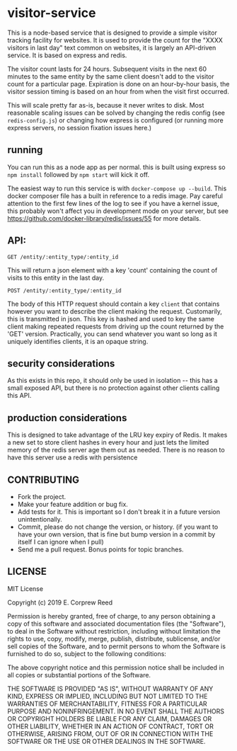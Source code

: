 # visitor-service

This is a node-based service that is designed to provide a simple visitor tracking facility for websites.  It is used to provide the count for the "XXXX visitors in last day" text common on websites, it is largely an API-driven service.  It is based on express and redis.

The visitor count lasts for 24 hours.  Subsequent visits in the next 60 minutes to the same entity by the same client doesn't add to the visitor count for a particular page.  Expiration is done on an hour-by-hour basis, the visitor session timing is based on an hour from when the visit first occurred.

This will scale pretty far as-is, because it never writes to disk.  Most reasonable scaling issues can be solved by changing the redis config (see `redis-config.js`) or changing how express is configured (or running more express servers, no session fixation issues here.)

## running

You can run this as a node app as per normal.  this is built using express so `npm install` followed by `npm start` will kick it off. 

The easiest way to run this service is with `docker-compose up --build`.  This docker composer file has a built in reference to a redis image.  Pay careful attention to the first few lines of the log to see if you have a kernel issue, this probably won't affect you in development mode on your server, but see https://github.com/docker-library/redis/issues/55 for more details.

## API:

`GET /entity/:entity_type/:entity_id`

This will return a json element with a key 'count' containing the count of visits to this entity in the last day.

`POST /entity/:entity_type/:entity_id`

The body of this HTTP request should contain a key `client` that contains however you want to describe the client making the request.  Customarily, this is transmitted in json.  This key is hashed and used to key the same client making repeated requests from driving up the count returned by the 'GET' version.  Practically, you can send whatever you want so long as it uniquely identifies clients, it is an opaque string.

## security considerations

As this exists in this repo, it should only be used in isolation -- this has a small exposed API, but there is no protection against other clients calling this API.

## production considerations

This is designed to take advantage of the LRU key expiry of Redis.  It makes a new set to store client hashes in every hour and just lets the limited memory of the redis server age them out as needed.  There is no reason to have this server use a redis with persistence

## CONTRIBUTING

* Fork the project.
* Make your feature addition or bug fix.
* Add tests for it. This is important so I don't break it in a
  future version unintentionally.
* Commit, please do not change the version, or history.
  (if you want to have your own version, that is fine but bump version in a commit by itself I can ignore when I pull)
* Send me a pull request. Bonus points for topic branches.


## LICENSE

MIT License

Copyright (c) 2019 E. Corprew Reed

Permission is hereby granted, free of charge, to any person obtaining a copy
of this software and associated documentation files (the "Software"), to deal
in the Software without restriction, including without limitation the rights
to use, copy, modify, merge, publish, distribute, sublicense, and/or sell
copies of the Software, and to permit persons to whom the Software is
furnished to do so, subject to the following conditions:

The above copyright notice and this permission notice shall be included in all
copies or substantial portions of the Software.

THE SOFTWARE IS PROVIDED "AS IS", WITHOUT WARRANTY OF ANY KIND, EXPRESS OR
IMPLIED, INCLUDING BUT NOT LIMITED TO THE WARRANTIES OF MERCHANTABILITY,
FITNESS FOR A PARTICULAR PURPOSE AND NONINFRINGEMENT. IN NO EVENT SHALL THE
AUTHORS OR COPYRIGHT HOLDERS BE LIABLE FOR ANY CLAIM, DAMAGES OR OTHER
LIABILITY, WHETHER IN AN ACTION OF CONTRACT, TORT OR OTHERWISE, ARISING FROM,
OUT OF OR IN CONNECTION WITH THE SOFTWARE OR THE USE OR OTHER DEALINGS IN THE
SOFTWARE.


